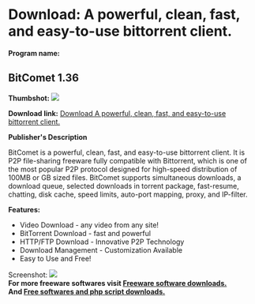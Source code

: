 # Download: A powerful, clean, fast, and easy-to-use bittorrent client.

**Program name:**

## BitComet 1.36

  
**Thumbshot:** ![](http://www.freewarefiles.com/screenshot/bitcomet_md.gif)   
  
**Download link:** [Download A powerful, clean, fast, and easy-to-use bittorrent client.](http://freesoftwares.boysofts.com/BitComet_program_13474.html)  
  


**Publisher's Description**  
  


BitComet is a powerful, clean, fast, and easy-to-use bittorrent client. It is P2P file-sharing freeware fully compatible with Bittorrent, which is one of the most popular P2P protocol designed for high-speed distribution of 100MB or GB sized files. BitComet supports simultaneous downloads, a download queue, selected downloads in torrent package, fast-resume, chatting, disk cache, speed limits, auto-port mapping, proxy, and IP-filter. 

**Features:**

  * Video Download - any video from any site! 
  * BitTorrent Download - fast and powerful 
  * HTTP/FTP Download - Innovative P2P Technology 
  * Download Management - Customization Available 
  * Easy to Use and Free! 

  
  
Screenshot: ![](http://www.freewarefiles.com/screenshot/bitcomet.gif)   
**For more freeware softwares visit [Freeware software downloads.](http://freesoftwares.boysofts.com/)**   
**And [Free softwares and php script downloads.](http://www.boysofts.com/)**
